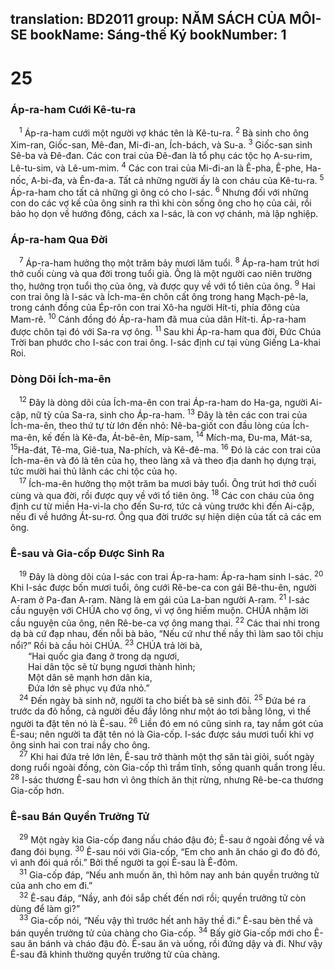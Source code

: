 translation: BD2011
group: NĂM SÁCH CỦA MÔI-SE
bookName: Sáng-thế Ký 
bookNumber: 1
-------

<div class="title"><h1>25</h1><h3>Áp-ra-ham Cưới Kê-tu-ra</h3></div>
<span class="verse sa_25_1"> <sup>1</sup> Áp-ra-ham cưới một người vợ khác tên là Kê-tu-ra. </span>
<span class="verse sa_25_2"><sup>2</sup> Bà sinh cho ông Xim-ran, Giốc-san, Mê-đan, Mi-đi-an, Ích-bách, và Su-a. </span>
<span class="verse sa_25_3"><sup>3</sup> Giốc-san sinh Sê-ba và Ðê-đan. Các con trai của Ðê-đan là tổ phụ các tộc họ A-su-rim, Lê-tu-sim, và Lê-um-mim. </span>
<span class="verse sa_25_4"><sup>4</sup> Các con trai của Mi-đi-an là Ê-pha, Ê-phe, Ha-nốc, A-bi-đa, và Ên-đa-a. Tất cả những người ấy là con cháu của Kê-tu-ra. </span>
<span class="verse sa_25_5"><sup>5</sup> Áp-ra-ham cho tất cả những gì ông có cho I-sác. </span>
<span class="verse sa_25_6"><sup>6</sup> Nhưng đối với những con do các vợ kế của ông sinh ra thì khi còn sống ông cho họ của cải, rồi bảo họ dọn về hướng đông, cách xa I-sác, là con vợ chánh, mà lập nghiệp.<br/></span>
<div class="title"><h3>Áp-ra-ham Qua Ðời</h3></div>
<span class="verse sa_25_7"> <sup>7</sup> Áp-ra-ham hưởng thọ một trăm bảy mươi lăm tuổi. </span>
<span class="verse sa_25_8"><sup>8</sup> Áp-ra-ham trút hơi thở cuối cùng và qua đời trong tuổi già. Ông là một người cao niên trường thọ, hưởng trọn tuổi thọ của ông, và được quy về với tổ tiên của ông. </span>
<span class="verse sa_25_9"><sup>9</sup> Hai con trai ông là I-sác và Ích-ma-ên chôn cất ông trong hang Mạch-pê-la, trong cánh đồng của Ép-rôn con trai Xô-ha người Hít-ti, phía đông của Mam-rê. </span>
<span class="verse sa_25_10"><sup>10</sup> Cánh đồng đó Áp-ra-ham đã mua của dân Hít-ti. Áp-ra-ham được chôn tại đó với Sa-ra vợ ông. </span>
<span class="verse sa_25_11"><sup>11</sup> Sau khi Áp-ra-ham qua đời, Ðức Chúa Trời ban phước cho I-sác con trai ông. I-sác định cư tại vùng Giếng La-khai Roi.<br/></span>
<div class="title"><h3>Dòng Dõi Ích-ma-ên</h3></div>
<span class="verse sa_25_12"> <sup>12</sup> Ðây là dòng dõi của Ích-ma-ên con trai Áp-ra-ham do Ha-ga, người Ai-cập, nữ tỳ của Sa-ra, sinh cho Áp-ra-ham. </span>
<span class="verse sa_25_13"><sup>13</sup> Ðây là tên các con trai của Ích-ma-ên, theo thứ tự từ lớn đến nhỏ: Nê-ba-giốt con đầu lòng của Ích-ma-ên, kế đến là Kê-đa, Át-bê-ên, Míp-sam, </span>
<span class="verse sa_25_14"><sup>14</sup> Mích-ma, Ðu-ma, Mát-sa, </span>
<span class="verse sa_25_15"><sup>15</sup>Ha-đát, Tê-ma, Giê-tua, Na-phích, và Kê-đê-ma. </span>
<span class="verse sa_25_16"><sup>16</sup> Ðó là các con trai của Ích-ma-ên và đó là tên của họ, theo làng xã và theo địa danh họ dựng trại, tức mười hai thủ lãnh các chi tộc của họ.<br/></span>
<span class="verse sa_25_17"> <sup>17</sup> Ích-ma-ên hưởng thọ một trăm ba mươi bảy tuổi. Ông trút hơi thở cuối cùng và qua đời, rồi được quy về với tổ tiên ông. </span>
<span class="verse sa_25_18"><sup>18</sup> Các con cháu của ông định cư từ miền Ha-vi-la cho đến Su-rơ, tức cả vùng trước khi đến Ai-cập, nếu đi về hướng Át-su-rơ. Ông qua đời trước sự hiện diện của tất cả các em ông.<br/></span>
<div class="title"><h3>Ê-sau và Gia-cốp Ðược Sinh Ra</h3></div>
<span class="verse sa_25_19"> <sup>19</sup> Ðây là dòng dõi của I-sác con trai Áp-ra-ham: Áp-ra-ham sinh I-sác. </span>
<span class="verse sa_25_20"><sup>20</sup> Khi I-sác được bốn mươi tuổi, ông cưới Rê-be-ca con gái Bê-thu-ên, người A-ram ở Pa-đan A-ram. Nàng là em gái của La-ban người A-ram. </span>
<span class="verse sa_25_21"><sup>21</sup> I-sác cầu nguyện với CHÚA cho vợ ông, vì vợ ông hiếm muộn. CHÚA nhậm lời cầu nguyện của ông, nên Rê-be-ca vợ ông mang thai. </span>
<span class="verse sa_25_22"><sup>22</sup> Các thai nhi trong dạ bà cứ đạp nhau, đến nỗi bà bảo, “Nếu cứ như thế nầy thì làm sao tôi chịu nổi?” Rồi bà cầu hỏi CHÚA. </span>
<span class="verse sa_25_23"><sup>23</sup> CHÚA trả lời bà,<br/>  “Hai quốc gia đang ở trong dạ ngươi,<br/>  Hai dân tộc sẽ từ bụng ngươi thành hình;<br/>  Một dân sẽ mạnh hơn dân kia,<br/>  Ðứa lớn sẽ phục vụ đứa nhỏ.”<br/></span>
<span class="verse sa_25_24"> <sup>24</sup> Ðến ngày bà sinh nở, người ta cho biết bà sẽ sinh đôi. </span>
<span class="verse sa_25_25"><sup>25</sup> Ðứa bé ra trước da đỏ hồng, cả người đều đầy lông như một áo tơi bằng lông, vì thế người ta đặt tên nó là Ê-sau. </span>
<span class="verse sa_25_26"><sup>26</sup> Liền đó em nó cũng sinh ra, tay nắm gót của Ê-sau; nên người ta đặt tên nó là Gia-cốp. I-sác được sáu mươi tuổi khi vợ ông sinh hai con trai nầy cho ông.<br/></span>
<span class="verse sa_25_27"> <sup>27</sup> Khi hai đứa trẻ lớn lên, Ê-sau trở thành một thợ săn tài giỏi, suốt ngày dong ruổi ngoài đồng, còn Gia-cốp thì trầm tĩnh, sống quanh quẩn trong lều. </span>
<span class="verse sa_25_28"><sup>28</sup> I-sác thương Ê-sau hơn vì ông thích ăn thịt rừng, nhưng Rê-be-ca thương Gia-cốp hơn.<br/></span>
<div class="title"><h3>Ê-sau Bán Quyền Trưởng Tử</h3></div>
<span class="verse sa_25_29"> <sup>29</sup> Một ngày kia Gia-cốp đang nấu cháo đậu đỏ; Ê-sau ở ngoài đồng về và đang đói bụng. </span>
<span class="verse sa_25_30"><sup>30</sup> Ê-sau nói với Gia-cốp, “Em cho anh ăn cháo gì đo đỏ đó, vì anh đói quá rồi.” Bởi thế người ta gọi Ê-sau là Ê-đôm. <br/></span>
<span class="verse sa_25_31"> <sup>31</sup> Gia-cốp đáp, “Nếu anh muốn ăn, thì hôm nay anh bán quyền trưởng tử của anh cho em đi.”<br/></span>
<span class="verse sa_25_32"> <sup>32</sup> Ê-sau đáp, “Nầy, anh đói sắp chết đến nơi rồi; quyền trưởng tử còn dùng để làm gì?”<br/></span>
<span class="verse sa_25_33"> <sup>33</sup> Gia-cốp nói, “Nếu vậy thì trước hết anh hãy thề đi.” Ê-sau bèn thề và bán quyền trưởng tử của chàng cho Gia-cốp. </span>
<span class="verse sa_25_34"><sup>34</sup> Bấy giờ Gia-cốp mới cho Ê-sau ăn bánh và cháo đậu đỏ. Ê-sau ăn và uống, rồi đứng dậy và đi. Như vậy Ê-sau đã khinh thường quyền trưởng tử của chàng.<br/></span>
